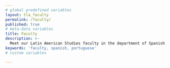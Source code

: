 ```yaml
---
# global predefined variables
layout: tla_faculty
permalink: /faculty/
published: true
# meta-data variables
title: Faculty
description: >-
  Meet our Latin American Studies faculty in the department of Spanish and Portuguese in the College of Liberal Arts at Temple University!
keywords: 'faculty, spanish, portuguese'
# custom variables

---
```

